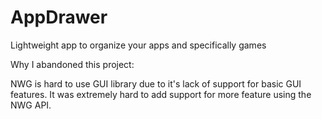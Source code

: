 # AppDrawer
Lightweight app to organize your apps and specifically games


Why I abandoned this project:

NWG is hard to use GUI library due to it's lack of support for basic GUI features.
It was extremely hard to add support for more feature using the NWG API.
